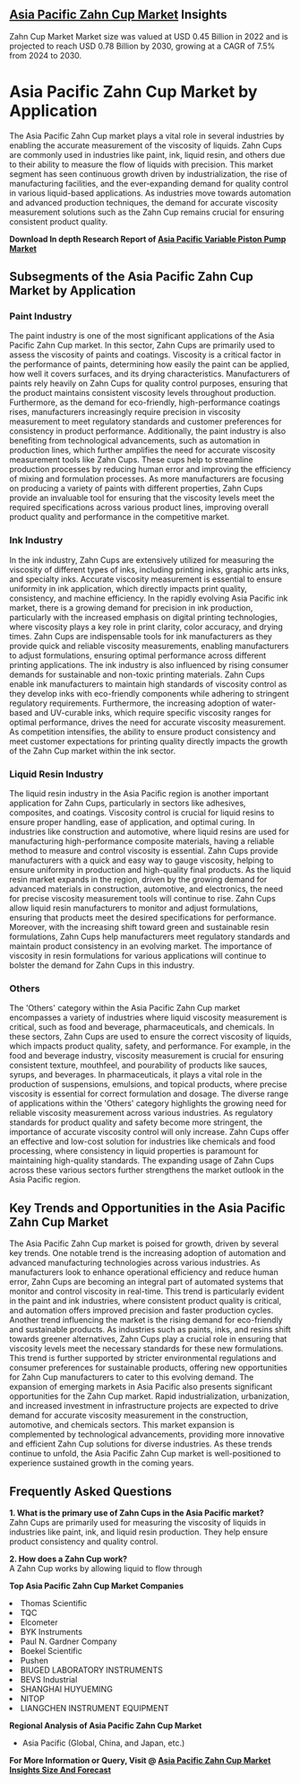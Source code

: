 <h2><a href="https://www.verifiedmarketreports.com/download-sample/?rid=213320&amp;utm_source=Github-Feb&amp;utm_medium=219" target="_blank">Asia Pacific Zahn Cup Market</a> Insights</h2><p>Zahn Cup Market Market size was valued at USD 0.45 Billion in 2022 and is projected to reach USD 0.78 Billion by 2030, growing at a CAGR of 7.5% from 2024 to 2030.</p><p><h1>Asia Pacific Zahn Cup Market by Application</h1> <p>The Asia Pacific Zahn Cup market plays a vital role in several industries by enabling the accurate measurement of the viscosity of liquids. Zahn Cups are commonly used in industries like paint, ink, liquid resin, and others due to their ability to measure the flow of liquids with precision. This market segment has seen continuous growth driven by industrialization, the rise of manufacturing facilities, and the ever-expanding demand for quality control in various liquid-based applications. As industries move towards automation and advanced production techniques, the demand for accurate viscosity measurement solutions such as the Zahn Cup remains crucial for ensuring consistent product quality. <p><strong>Download In depth Research Report of <a href="https://www.verifiedmarketreports.com/download-sample/?rid=236118&amp;utm_source=Pulse-Dec&amp;utm_medium=219" target="_blank">Asia Pacific Variable Piston Pump Market</a></strong></p></p> <h2>Subsegments of the Asia Pacific Zahn Cup Market by Application</h2> <h3>Paint Industry</h3> <p>The paint industry is one of the most significant applications of the Asia Pacific Zahn Cup market. In this sector, Zahn Cups are primarily used to assess the viscosity of paints and coatings. Viscosity is a critical factor in the performance of paints, determining how easily the paint can be applied, how well it covers surfaces, and its drying characteristics. Manufacturers of paints rely heavily on Zahn Cups for quality control purposes, ensuring that the product maintains consistent viscosity levels throughout production. Furthermore, as the demand for eco-friendly, high-performance coatings rises, manufacturers increasingly require precision in viscosity measurement to meet regulatory standards and customer preferences for consistency in product performance. Additionally, the paint industry is also benefiting from technological advancements, such as automation in production lines, which further amplifies the need for accurate viscosity measurement tools like Zahn Cups. These cups help to streamline production processes by reducing human error and improving the efficiency of mixing and formulation processes. As more manufacturers are focusing on producing a variety of paints with different properties, Zahn Cups provide an invaluable tool for ensuring that the viscosity levels meet the required specifications across various product lines, improving overall product quality and performance in the competitive market.</p> <h3>Ink Industry</h3> <p>In the ink industry, Zahn Cups are extensively utilized for measuring the viscosity of different types of inks, including printing inks, graphic arts inks, and specialty inks. Accurate viscosity measurement is essential to ensure uniformity in ink application, which directly impacts print quality, consistency, and machine efficiency. In the rapidly evolving Asia Pacific ink market, there is a growing demand for precision in ink production, particularly with the increased emphasis on digital printing technologies, where viscosity plays a key role in print clarity, color accuracy, and drying times. Zahn Cups are indispensable tools for ink manufacturers as they provide quick and reliable viscosity measurements, enabling manufacturers to adjust formulations, ensuring optimal performance across different printing applications. The ink industry is also influenced by rising consumer demands for sustainable and non-toxic printing materials. Zahn Cups enable ink manufacturers to maintain high standards of viscosity control as they develop inks with eco-friendly components while adhering to stringent regulatory requirements. Furthermore, the increasing adoption of water-based and UV-curable inks, which require specific viscosity ranges for optimal performance, drives the need for accurate viscosity measurement. As competition intensifies, the ability to ensure product consistency and meet customer expectations for printing quality directly impacts the growth of the Zahn Cup market within the ink sector.</p> <h3>Liquid Resin Industry</h3> <p>The liquid resin industry in the Asia Pacific region is another important application for Zahn Cups, particularly in sectors like adhesives, composites, and coatings. Viscosity control is crucial for liquid resins to ensure proper handling, ease of application, and optimal curing. In industries like construction and automotive, where liquid resins are used for manufacturing high-performance composite materials, having a reliable method to measure and control viscosity is essential. Zahn Cups provide manufacturers with a quick and easy way to gauge viscosity, helping to ensure uniformity in production and high-quality final products. As the liquid resin market expands in the region, driven by the growing demand for advanced materials in construction, automotive, and electronics, the need for precise viscosity measurement tools will continue to rise. Zahn Cups allow liquid resin manufacturers to monitor and adjust formulations, ensuring that products meet the desired specifications for performance. Moreover, with the increasing shift toward green and sustainable resin formulations, Zahn Cups help manufacturers meet regulatory standards and maintain product consistency in an evolving market. The importance of viscosity in resin formulations for various applications will continue to bolster the demand for Zahn Cups in this industry.</p> <h3>Others</h3> <p>The 'Others' category within the Asia Pacific Zahn Cup market encompasses a variety of industries where liquid viscosity measurement is critical, such as food and beverage, pharmaceuticals, and chemicals. In these sectors, Zahn Cups are used to ensure the correct viscosity of liquids, which impacts product quality, safety, and performance. For example, in the food and beverage industry, viscosity measurement is crucial for ensuring consistent texture, mouthfeel, and pourability of products like sauces, syrups, and beverages. In pharmaceuticals, it plays a vital role in the production of suspensions, emulsions, and topical products, where precise viscosity is essential for correct formulation and dosage. The diverse range of applications within the 'Others' category highlights the growing need for reliable viscosity measurement across various industries. As regulatory standards for product quality and safety become more stringent, the importance of accurate viscosity control will only increase. Zahn Cups offer an effective and low-cost solution for industries like chemicals and food processing, where consistency in liquid properties is paramount for maintaining high-quality standards. The expanding usage of Zahn Cups across these various sectors further strengthens the market outlook in the Asia Pacific region.</p> <h2>Key Trends and Opportunities in the Asia Pacific Zahn Cup Market</h2> <p>The Asia Pacific Zahn Cup market is poised for growth, driven by several key trends. One notable trend is the increasing adoption of automation and advanced manufacturing technologies across various industries. As manufacturers look to enhance operational efficiency and reduce human error, Zahn Cups are becoming an integral part of automated systems that monitor and control viscosity in real-time. This trend is particularly evident in the paint and ink industries, where consistent product quality is critical, and automation offers improved precision and faster production cycles. Another trend influencing the market is the rising demand for eco-friendly and sustainable products. As industries such as paints, inks, and resins shift towards greener alternatives, Zahn Cups play a crucial role in ensuring that viscosity levels meet the necessary standards for these new formulations. This trend is further supported by stricter environmental regulations and consumer preferences for sustainable products, offering new opportunities for Zahn Cup manufacturers to cater to this evolving demand. The expansion of emerging markets in Asia Pacific also presents significant opportunities for the Zahn Cup market. Rapid industrialization, urbanization, and increased investment in infrastructure projects are expected to drive demand for accurate viscosity measurement in the construction, automotive, and chemicals sectors. This market expansion is complemented by technological advancements, providing more innovative and efficient Zahn Cup solutions for diverse industries. As these trends continue to unfold, the Asia Pacific Zahn Cup market is well-positioned to experience sustained growth in the coming years.</p> <h2>Frequently Asked Questions</h2> <p><b>1. What is the primary use of Zahn Cups in the Asia Pacific market?</b><br> Zahn Cups are primarily used for measuring the viscosity of liquids in industries like paint, ink, and liquid resin production. They help ensure product consistency and quality control.</p> <p><b>2. How does a Zahn Cup work?</b><br> A Zahn Cup works by allowing liquid to flow through</p><p><strong>Top Asia Pacific Zahn Cup Market Companies</strong></p><div data-test-id=""><p><li>Thomas Scientific</li><li> TQC</li><li> Elcometer</li><li> BYK Instruments</li><li> Paul N. Gardner Company</li><li> Boekel Scientific</li><li> Pushen</li><li> BIUGED LABORATORY INSTRUMENTS</li><li> BEVS Industrial</li><li> SHANGHAI HUYUEMING</li><li> NITOP</li><li> LIANGCHEN INSTRUMENT EQUIPMENT</li></p><div><strong>Regional Analysis of&nbsp;Asia Pacific Zahn Cup Market</strong></div><ul><li dir="ltr"><p dir="ltr">Asia Pacific (Global, China, and Japan, etc.)</p></li></ul><p><strong>For More Information or Query, Visit @&nbsp;</strong><strong><a href="https://www.verifiedmarketreports.com/product/zahn-cup-market/?utm_source=Github-Feb&amp;utm_medium=219" target="_blank">Asia Pacific Zahn Cup Market Insights Size And Forecast</a></strong></p></div><h2>&nbsp;</h2><div data-test-id="">&nbsp;</div>
